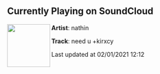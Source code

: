 ## Currently Playing on SoundCloud

[<img align="left" width="100" src="https://i1.sndcdn.com/artworks-83r6QoG4gANqcrGO-AZmoXQ-t50x50.jpg">](https://soundcloud.com/crystvleyes/need-u-kirxcy1)

**Artist**: nathin 

**Track**: need u +kirxcy

Last updated at 02/01/2021 12:12

